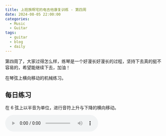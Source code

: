 ```yaml
---
title: 上班族啊宅的电吉他康复训练 - 第四周
date: 2024-08-05 22:00:00
categories:
  - Music
  - Guitar
tags:
  - guitar
  - blog
  - daily
---
```


第四周了，大家过得怎么样，练琴是一个好漫长好漫长的过程，坚持下去真的挺不容易的，希望能继续下去，加油！

在琴弦上横向移动的机械练习。

<!-- more -->

## 每日练习

在 6 弦上以半音为单位，进行音符上升与下降的横向移动。

<audio controls src="/guitar/daily-4.mp3" />

## 周一

不使用小指，弹奏三连音的横向移动。

<audio controls src="/guitar/2024-08-05.mp3" />

## 周二

小指与食指的横向移动。

<audio controls src="/guitar/2024-08-06.mp3" />

## 周三

在 ② 弦与 ③ 弦上，进行跨越两个品格的横向反复移动。

<audio controls src="/guitar/2024-08-07.mp3" />

> 这是一个音符间隔为一个全音（全音阶）的横向移动，由于使用了划弦音，能得到很强的演奏效果。

## 周四

在 ① 弦与 ② 弦上，进行指板上行和下行的激烈横向移动。

<audio controls src="/guitar/2024-08-08.mp3" />
